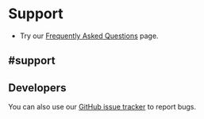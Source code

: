 # Support

* Try our [Frequently Asked Questions](/faq) page.

## #support

## Developers

You can also use our [GitHub issue tracker](https://github.com/microsoft/pxt) to report bugs.